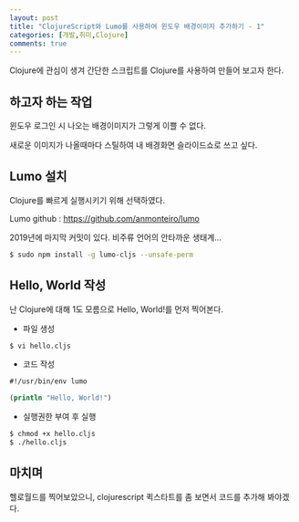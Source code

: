 ```yaml
---
layout: post
title: "ClojureScript와 Lumo를 사용하여 윈도우 배경이미지 추가하기 - 1"
categories: [개발,취미,Clojure]
comments: true
---
```


Clojure에 관심이 생겨 간단한 스크립트를 Clojure를 사용하여 만들어 보고자 한다.

## 하고자 하는 작업

윈도우 로그인 시 나오는 배경이미지가 그렇게 이쁠 수 없다.

새로운 이미지가 나올때마다 스틸하여 내 배경화면 슬라이드쇼로 쓰고 싶다.

## Lumo 설치

Clojure를 빠르게 실행시키기 위해 선택하였다.

Lumo github : <https://github.com/anmonteiro/lumo>

2019년에 마지막 커밋이 있다. 비주류 언어의 안타까운 생태계...

```bash
$ sudo npm install -g lumo-cljs --unsafe-perm
```

## Hello, World 작성

난 Clojure에 대해 1도 모름으로 Hello, World!를 먼저 찍어본다.

- 파일 생성

```bash
$ vi hello.cljs
```

- 코드 작성

```clojure
#!/usr/bin/env lumo

(println "Hello, World!")
```

- 실행권한 부여 후 실행

```bash
$ chmod +x hello.cljs
$ ./hello.cljs
```

## 마치며

헬로월드를 찍어보았으니, clojurescript 퀵스타트를 좀 보면서 코드를 추가해 봐야겠다.

